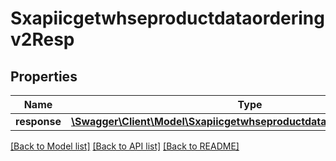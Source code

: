 # Sxapiicgetwhseproductdataorderingv2Resp

## Properties
Name | Type | Description | Notes
------------ | ------------- | ------------- | -------------
**response** | [**\Swagger\Client\Model\Sxapiicgetwhseproductdataorderingv2Response**](Sxapiicgetwhseproductdataorderingv2Response.md) |  | [optional] 

[[Back to Model list]](../README.md#documentation-for-models) [[Back to API list]](../README.md#documentation-for-api-endpoints) [[Back to README]](../README.md)


